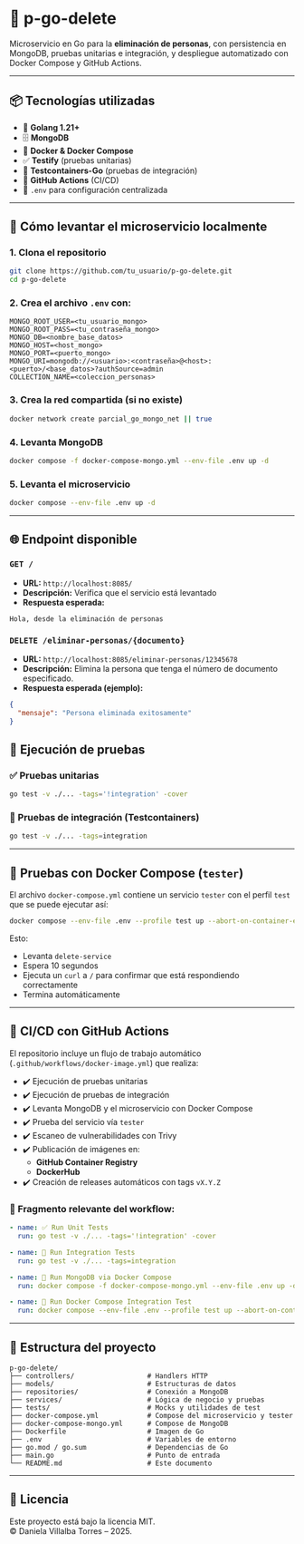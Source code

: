# 🧩 p-go-delete

Microservicio en Go para la **eliminación de personas**, con persistencia en MongoDB, pruebas unitarias e integración, y despliegue automatizado con Docker Compose y GitHub Actions.

---

## 📦 Tecnologías utilizadas

- 🧠 **Golang 1.21+**
- 🗄️ **MongoDB**
- 🐳 **Docker & Docker Compose**
- ✅ **Testify** (pruebas unitarias)
- 🧪 **Testcontainers-Go** (pruebas de integración)
- 🔁 **GitHub Actions** (CI/CD)
- 🔐 `.env` para configuración centralizada

---

## 🚀 Cómo levantar el microservicio localmente

### 1. Clona el repositorio

```bash
git clone https://github.com/tu_usuario/p-go-delete.git
cd p-go-delete
```

### 2. Crea el archivo `.env` con:

```env
MONGO_ROOT_USER=<tu_usuario_mongo>
MONGO_ROOT_PASS=<tu_contraseña_mongo>
MONGO_DB=<nombre_base_datos>
MONGO_HOST=<host_mongo>
MONGO_PORT=<puerto_mongo>
MONGO_URI=mongodb://<usuario>:<contraseña>@<host>:<puerto>/<base_datos>?authSource=admin
COLLECTION_NAME=<coleccion_personas>
```

### 3. Crea la red compartida (si no existe)

```bash
docker network create parcial_go_mongo_net || true
```

### 4. Levanta MongoDB

```bash
docker compose -f docker-compose-mongo.yml --env-file .env up -d
```

### 5. Levanta el microservicio

```bash
docker compose --env-file .env up -d
```

---

## 🌐 Endpoint disponible

### `GET /`

- **URL:** `http://localhost:8085/`
- **Descripción:** Verifica que el servicio está levantado
- **Respuesta esperada:**

```text
Hola, desde la eliminación de personas
```

### `DELETE /eliminar-personas/{documento}`

- **URL:** `http://localhost:8085/eliminar-personas/12345678`
- **Descripción:** Elimina la persona que tenga el número de documento especificado.
- **Respuesta esperada (ejemplo):**

```json
{
  "mensaje": "Persona eliminada exitosamente"
}

```

## 🧪 Ejecución de pruebas

### ✅ Pruebas unitarias

```bash
go test -v ./... -tags='!integration' -cover
```

### 🧪 Pruebas de integración (Testcontainers)

```bash
go test -v ./... -tags=integration
```

---

## 🧪 Pruebas con Docker Compose (`tester`)

El archivo `docker-compose.yml` contiene un servicio `tester` con el perfil `test` que se puede ejecutar así:

```bash
docker compose --env-file .env --profile test up --abort-on-container-exit
```

Esto:

- Levanta `delete-service`
- Espera 10 segundos
- Ejecuta un `curl` a `/` para confirmar que está respondiendo correctamente
- Termina automáticamente

---

## 🔁 CI/CD con GitHub Actions

El repositorio incluye un flujo de trabajo automático (`.github/workflows/docker-image.yml`) que realiza:

- ✔️ Ejecución de pruebas unitarias
- ✔️ Ejecución de pruebas de integración
- ✔️ Levanta MongoDB y el microservicio con Docker Compose
- ✔️ Prueba del servicio vía `tester`
- ✔️ Escaneo de vulnerabilidades con Trivy
- ✔️ Publicación de imágenes en:
  - **GitHub Container Registry**
  - **DockerHub**
- ✔️ Creación de releases automáticos con tags `vX.Y.Z`

### 📄 Fragmento relevante del workflow:

```yaml
- name: ✅ Run Unit Tests
  run: go test -v ./... -tags='!integration' -cover

- name: 🧪 Run Integration Tests
  run: go test -v ./... -tags=integration

- name: 🧱 Run MongoDB via Docker Compose
  run: docker compose -f docker-compose-mongo.yml --env-file .env up -d

- name: 🔁 Run Docker Compose Integration Test
  run: docker compose --env-file .env --profile test up --abort-on-container-exit
```

---

## 📁 Estructura del proyecto

```
p-go-delete/
├── controllers/                  # Handlers HTTP
├── models/                       # Estructuras de datos
├── repositories/                 # Conexión a MongoDB
├── services/                     # Lógica de negocio y pruebas
├── tests/                        # Mocks y utilidades de test
├── docker-compose.yml            # Compose del microservicio y tester
├── docker-compose-mongo.yml      # Compose de MongoDB
├── Dockerfile                    # Imagen de Go
├── .env                          # Variables de entorno
├── go.mod / go.sum               # Dependencias de Go
├── main.go                       # Punto de entrada
└── README.md                     # Este documento
```

---

## 📜 Licencia

Este proyecto está bajo la licencia MIT.  
© Daniela Villalba Torres – 2025.